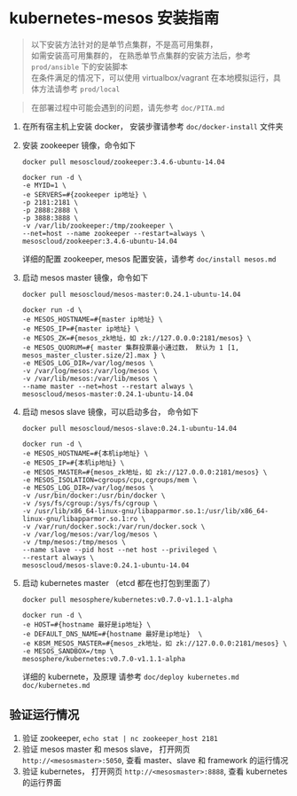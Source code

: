 # kubernetes-mesos 安装指南 #

> 以下安装方法针对的是单节点集群，不是高可用集群，  
> 如需安装高可用集群的， 在熟悉单节点集群的安装方法后，参考 `prod/ansible` 下的安装脚本  
> 在条件满足的情况下，可以使用 virtualbox/vagrant 在本地模拟运行，具体方法请参考 `prod/local`

> 在部署过程中可能会遇到的问题，请先参考 `doc/PITA.md`

1. 在所有宿主机上安装 docker， 安装步骤请参考 `doc/docker-install` 文件夹
2. 安装 zookeeper 镜像，命令如下

    ~~~~~~
    docker pull mesoscloud/zookeeper:3.4.6-ubuntu-14.04
  
    docker run -d \
    -e MYID=1 \
    -e SERVERS=#{zookeeper ip地址} \
    -p 2181:2181 \
    -p 2888:2888 \
    -p 3888:3888 \
    -v /var/lib/zookeeper:/tmp/zookeeper \
    --net=host --name zookeeper --restart=always \
    mesoscloud/zookeeper:3.4.6-ubuntu-14.04
    ~~~~~~
    详细的配置 zookeeper, mesos 配置安装，请参考 `doc/install mesos.md`
3. 启动 mesos master 镜像，命令如下

    ~~~~~~
    docker pull mesoscloud/mesos-master:0.24.1-ubuntu-14.04
    
    docker run -d \
    -e MESOS_HOSTNAME=#{master ip地址} \
    -e MESOS_IP=#{master ip地址} \
    -e MESOS_ZK=#{mesos_zk地址，如 zk://127.0.0.0:2181/mesos} \
    -e MESOS_QUORUM=#{ master 集群投票最小通过数， 默认为 1 [1, mesos_master_cluster.size/2].max } \
    -e MESOS_LOG_DIR=/var/log/mesos \
    -v /var/log/mesos:/var/log/mesos \
    -v /var/lib/mesos:/var/lib/mesos \
    --name master --net=host --restart always \
    mesoscloud/mesos-master:0.24.1-ubuntu-14.04
    ~~~~~~
4. 启动 mesos slave 镜像，可以启动多台， 命令如下

    ~~~~~~
    docker pull mesoscloud/mesos-slave:0.24.1-ubuntu-14.04

    docker run -d \
    -e MESOS_HOSTNAME=#{本机ip地址} \
    -e MESOS_IP=#{本机ip地址} \
    -e MESOS_MASTER=#{mesos_zk地址，如 zk://127.0.0.0:2181/mesos} \
    -e MESOS_ISOLATION=cgroups/cpu,cgroups/mem \
    -e MESOS_LOG_DIR=/var/log/mesos \
    -v /usr/bin/docker:/usr/bin/docker \
    -v /sys/fs/cgroup:/sys/fs/cgroup \
    -v /usr/lib/x86_64-linux-gnu/libapparmor.so.1:/usr/lib/x86_64-linux-gnu/libapparmor.so.1:ro \
    -v /var/run/docker.sock:/var/run/docker.sock \
    -v /var/log/mesos:/var/log/mesos \
    -v /tmp/mesos:/tmp/mesos \
    --name slave --pid host --net host --privileged \
    --restart always \
    mesoscloud/mesos-slave:0.24.1-ubuntu-14.04
    ~~~~~~
5. 启动 kubernetes master （etcd 都在也打包到里面了）

    ~~~~~~
    docker pull mesosphere/kubernetes:v0.7.0-v1.1.1-alpha
    
    docker run -d \
    -e HOST=#{hostname 最好是ip地址} \
    -e DEFAULT_DNS_NAME=#{hostname 最好是ip地址}  \
    -e K8SM_MESOS_MASTER=#{mesos_zk地址，如 zk://127.0.0.0:2181/mesos} \
    -e MESOS_SANDBOX=/tmp \
    mesosphere/kubernetes:v0.7.0-v1.1.1-alpha
    ~~~~~~
    详细的 kubernete，及原理 请参考 `doc/deploy kubernetes.md` `doc/kubernetes.md`




## 验证运行情况

1. 验证 zookeeper, `echo stat | nc zookeeper_host 2181`
2. 验证 mesos master 和 mesos slave， 打开网页 `http://<mesosmaster>:5050`, 查看 master、slave 和 framework 的运行情况
3. 验证 kubernetes， 打开网页 `http://<mesosmaster>:8888`, 查看 kubernetes 的运行界面

<!--
apt-get install nfs-common
kubectl run nginx --image=nginx --server=http://192.168.33.41:8888
kubectl resize --replicas=4 rc rcgame
kubectl expose rc nginx --port=80
kubectl describe services/nginx --server=http://192.168.33.41:8888
-->
